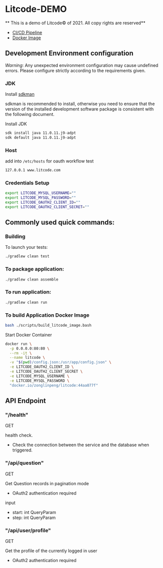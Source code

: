 # Litcode-DEMO

** This is a demo of Litcode© of 2021. All copy rights are reserved**

- [CI/CD Pipeline](https://github.com/zonglinpeng/litcode/actions/workflows/litcode.yml)
- [Docker Image](https://hub.docker.com/repository/docker/zonglinpeng/litcode)

## Development Environment configuration

*Warning*: Any unexpected environment configuration may cause undefined errors.
Please configure strictly according to the requirements given.

### JDK

Install [sdkman](https://sdkman.io/install)

sdkman is recommended to install,
otherwise you need to ensure that the version of the installed development software package
is consistent with the following document.

Install JDK

```bash
sdk install java 11.0.11.j9-adpt
sdk default java 11.0.11.j9-adpt
```

### Host

add into `/etc/hosts` for oauth workflow test

```txt
127.0.0.1 www.litcode.com
```

### Credentials Setup

```bash
export LITCODE_MYSQL_USERNAME=""
export LITCODE_MYSQL_PASSWORD=""
export LITCODE_OAUTH2_CLIENT_ID=""
export LITCODE_OAUTH2_CLIENT_SECRET=""
```

## Commonly used quick commands:

### Building

To launch your tests:

```bash
./gradlew clean test
```

### To package application:

```bash
./gradlew clean assemble
```

### To run application:

```bash
./gradlew clean run
```

### To build Application Docker Image

```bash
bash ./scripts/build_litcode_image.bash
```

Start Docker Container

```bash
docker run \
  -p 0.0.0.0:80:80 \
  --rm -it \
  --name litcode \
  -v "$(pwd)/config.json:/usr/app/config.json" \
  -e LITCODE_OAUTH2_CLIENT_ID \
  -e LITCODE_OAUTH2_CLIENT_SECRET \
  -e LITCODE_MYSQL_USERNAME \
  -e LITCODE_MYSQL_PASSWORD \
  "docker.io/zonglinpeng/litcode:44aa077f"
```

## API Endpoint

### "/health"

GET

health check.

- Check the connection between the service and the database when triggered.

### "/api/question"

GET

Get Question records in pagination mode

- OAuth2 authentication required

input

- start: int QueryParam
- step: int QueryParam

### "/api/user/profile"

GET

Get the profile of the currently logged in user

- OAuth2 authentication required

